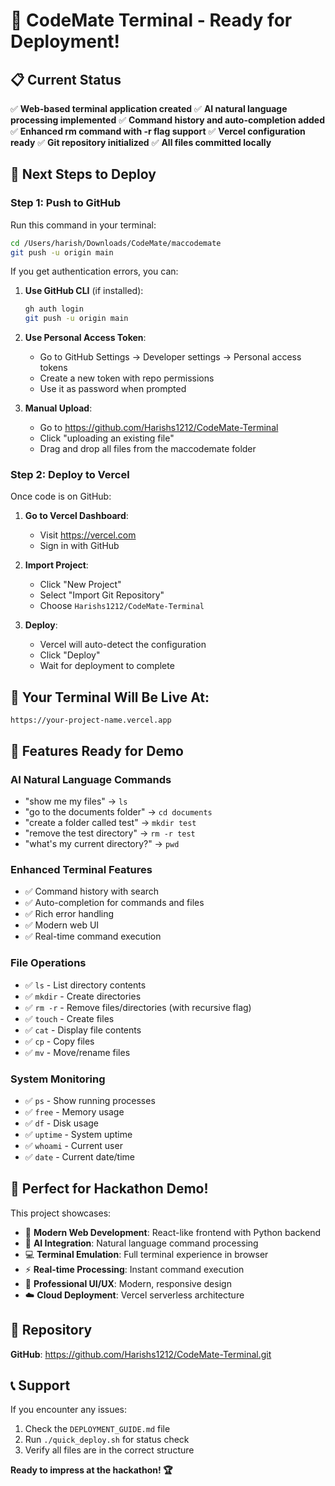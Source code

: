 # 🎉 CodeMate Terminal - Ready for Deployment!

## 📋 Current Status
✅ **Web-based terminal application created**
✅ **AI natural language processing implemented**
✅ **Command history and auto-completion added**
✅ **Enhanced rm command with -r flag support**
✅ **Vercel configuration ready**
✅ **Git repository initialized**
✅ **All files committed locally**

## 🚀 Next Steps to Deploy

### Step 1: Push to GitHub
Run this command in your terminal:
```bash
cd /Users/harish/Downloads/CodeMate/maccodemate
git push -u origin main
```

If you get authentication errors, you can:
1. **Use GitHub CLI** (if installed):
   ```bash
   gh auth login
   git push -u origin main
   ```

2. **Use Personal Access Token**:
   - Go to GitHub Settings → Developer settings → Personal access tokens
   - Create a new token with repo permissions
   - Use it as password when prompted

3. **Manual Upload**:
   - Go to https://github.com/Harishs1212/CodeMate-Terminal
   - Click "uploading an existing file"
   - Drag and drop all files from the maccodemate folder

### Step 2: Deploy to Vercel
Once code is on GitHub:

1. **Go to Vercel Dashboard**:
   - Visit https://vercel.com
   - Sign in with GitHub

2. **Import Project**:
   - Click "New Project"
   - Select "Import Git Repository"
   - Choose `Harishs1212/CodeMate-Terminal`

3. **Deploy**:
   - Vercel will auto-detect the configuration
   - Click "Deploy"
   - Wait for deployment to complete

## 🎯 Your Terminal Will Be Live At:
`https://your-project-name.vercel.app`

## 🧪 Features Ready for Demo

### AI Natural Language Commands
- "show me my files" → `ls`
- "go to the documents folder" → `cd documents`
- "create a folder called test" → `mkdir test`
- "remove the test directory" → `rm -r test`
- "what's my current directory?" → `pwd`

### Enhanced Terminal Features
- ✅ Command history with search
- ✅ Auto-completion for commands and files
- ✅ Rich error handling
- ✅ Modern web UI
- ✅ Real-time command execution

### File Operations
- ✅ `ls` - List directory contents
- ✅ `mkdir` - Create directories
- ✅ `rm -r` - Remove files/directories (with recursive flag)
- ✅ `touch` - Create files
- ✅ `cat` - Display file contents
- ✅ `cp` - Copy files
- ✅ `mv` - Move/rename files

### System Monitoring
- ✅ `ps` - Show running processes
- ✅ `free` - Memory usage
- ✅ `df` - Disk usage
- ✅ `uptime` - System uptime
- ✅ `whoami` - Current user
- ✅ `date` - Current date/time

## 📱 Perfect for Hackathon Demo!

This project showcases:
- 🚀 **Modern Web Development**: React-like frontend with Python backend
- 🤖 **AI Integration**: Natural language command processing
- 💻 **Terminal Emulation**: Full terminal experience in browser
- ⚡ **Real-time Processing**: Instant command execution
- 🎨 **Professional UI/UX**: Modern, responsive design
- ☁️ **Cloud Deployment**: Vercel serverless architecture

## 🔗 Repository
**GitHub**: https://github.com/Harishs1212/CodeMate-Terminal.git

## 📞 Support
If you encounter any issues:
1. Check the `DEPLOYMENT_GUIDE.md` file
2. Run `./quick_deploy.sh` for status check
3. Verify all files are in the correct structure

**Ready to impress at the hackathon! 🏆**
